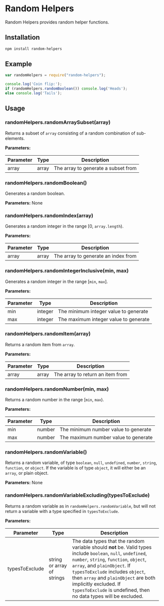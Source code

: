 Random Helpers
==============

Random Helpers provides random helper functions.

Installation
------------
```bash
npm install random-helpers
```

Example
-------

```javascript
var randomHelpers = require("random-helpers");

console.log('Coin flip:');
if (randomHelpers.randomBoolean()) console.log('Heads');
else console.log('Tails');
```

Usage
-----

### randomHelpers.randomArraySubset(array)

Returns a subset of `array` consisting of a random combination of sub-elements.

**Parameters:**

|Parameter|Type|Description|
|---------|----|-----------|
|array|array|The array to generate a subset from|

### randomHelpers.randomBoolean()

Generates a random boolean.

**Parameters:**
None

### randomHelpers.randomIndex(array)

Generates a random integer in the range [0, `array.length`).

**Parameters:**

|Parameter|Type|Description|
|---------|----|-----------|
|array|array|The array to generate an index from|

### randomHelpers.randomIntegerInclusive(min, max)

Generates a random integer in the range [`min`, `max`].

**Parameters:**

|Parameter|Type|Description|
|---------|----|-----------|
|min|integer|The minimum integer value to generate|
|max|integer|The maximum integer value to generate|

### randomHelpers.randomItem(array)

Returns a random item from `array`.

**Parameters:**

|Parameter|Type|Description|
|---------|----|-----------|
|array|array|The array to return an item from|

### randomHelpers.randomNumber(min, max)

Returns a random number in the range [`min`, `max`).

**Parameters:**

|Parameter|Type|Description|
|---------|----|-----------|
|min|number|The minimum number value to generate|
|max|number|The maximum number value to generate|

### randomHelpers.randomVariable()

Returns a random variable, of type `boolean`, `null`, `undefined`, `number`, `string`, `function`, or `object`. If the variable is of type `object`, it will either be an `array`, or plain object.

**Parameters:**
None

### randomHelpers.randomVariableExcluding(typesToExclude)

Returns a random variable as in `randomHelpers.randomVariable`, but will not return a variable with a type specified in `typesToExclude`.

**Parameters:**

|Parameter|Type|Description|
|---------|----|-----------|
|typesToExclude|string or array of strings|The data types that the random variable should **not** be. Valid types include `boolean`, `null`, `undefined`, `number`, `string`, `function`, `object`, `array`, and `plainObject`. If `typesToExclude` includes `object`, then `array` and `plainObject` are both implicitly excluded. If `typesToExclude` is undefined, then no data types will be excluded.|
